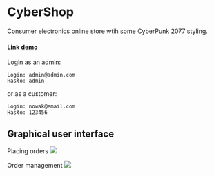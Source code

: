 # CyberShop
Consumer electronics online store wtih some CyberPunk 2077 styling.
#### Link [demo](https://happybutter.github.io/Cyber-shop-frontend)

Login as an admin:
```
Login: admin@admin.com
Hasło: admin
```
or as a customer: 
```
Login: nowak@email.com
Hasło: 123456
```

## Graphical user interface

Placing orders
![](https://github.com/HappyButter/Cyber-shop-frontend/blob/main/docs/place-order.gif)

Order management
![](https://github.com/HappyButter/Cyber-shop-frontend/blob/b9cae82d12becda65146128f98968e945ce3695f/docs/order-management.gif)
